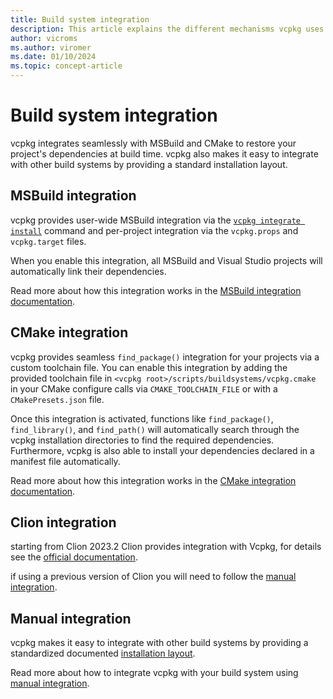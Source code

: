 ```yaml
---
title: Build system integration
description: This article explains the different mechanisms vcpkg uses to integrate with build systems.
author: vicroms
ms.author: viromer
ms.date: 01/10/2024
ms.topic: concept-article
---
```

# Build system integration

vcpkg integrates seamlessly with MSBuild and CMake to restore your project's
dependencies at build time. vcpkg also makes it easy to integrate with other
build systems by providing a standard installation layout.

## MSBuild integration

vcpkg provides user-wide MSBuild integration via the
[`vcpkg integrate install`](../commands/integrate.md#vcpkg-integrate-install)
command and per-project integration via the `vcpkg.props` and `vcpkg.target`
files.

When you enable this integration, all MSBuild and Visual Studio projects will automatically link their dependencies.

Read more about how this integration works in the [MSBuild integration
documentation](../users/buildsystems/msbuild-integration.md).

## CMake integration

vcpkg provides seamless `find_package()` integration for your projects via a
custom toolchain file. You can enable this integration by adding the provided
toolchain file in `<vcpkg root>/scripts/buildsystems/vcpkg.cmake` in your CMake
configure calls via `CMAKE_TOOLCHAIN_FILE` or with a `CMakePresets.json` file.

Once this integration is activated, functions like `find_package()`, `find_library()`, and `find_path()` will automatically search through the vcpkg installation directories to find the required dependencies. Furthermore, vcpkg is also able to install your dependencies
declared in a manifest file automatically.

Read more about how this integration works in the [CMake integration
documentation](../users/buildsystems/cmake-integration.md).

## Clion integration

starting from Clion 2023.2 Clion provides integration with Vcpkg, for details see the [official documentation](https://www.jetbrains.com/help/clion/package-management.html).

if using a previous version of Clion you will need to follow the [manual
integration](../users/buildsystems/manual-integration.md).

## Manual integration

vcpkg makes it easy to integrate with other build systems by providing a standardized documented [installation layout](../reference/installation-tree-layout.md).

Read more about how to integrate vcpkg with your build system using [manual
integration](../users/buildsystems/manual-integration.md).
